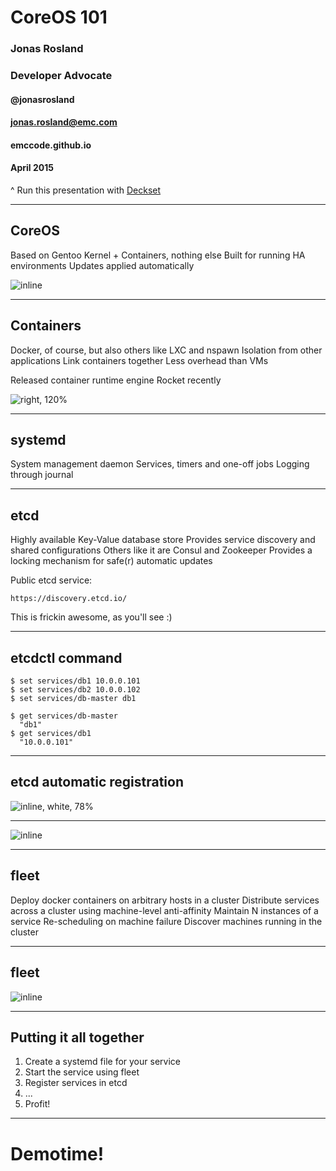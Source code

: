 # CoreOS 101

### Jonas Rosland
### Developer Advocate
#### @jonasrosland
#### jonas.rosland@emc.com
#### emccode.github.io
#### April 2015

^ Run this presentation with [Deckset](http://www.decksetapp.com/)

---

## CoreOS

Based on Gentoo
Kernel + Containers, nothing else
Built for running HA environments
Updates applied automatically

![inline](https://coreos.com/assets/images/brand/coreos-wordmark-horiz-color.png)

---

## Containers

Docker, of course, but also others like LXC and nspawn
Isolation from other applications
Link containers together
Less overhead than VMs

Released container runtime engine Rocket recently

![right, 120%](https://coreos.com/assets/images/media/Host-Diagram.png)

---

## systemd

System management daemon
Services, timers and one-off jobs
Logging through journal

---

## etcd

Highly available Key-Value database store
Provides service discovery and shared configurations
Others like it are Consul and Zookeeper
Provides a locking mechanism for safe(r) automatic updates

Public etcd service:
```
https://discovery.etcd.io/
```
This is frickin awesome, as you'll see :)

---

## etcdctl command

```
$ set services/db1 10.0.0.101
$ set services/db2 10.0.0.102
$ set services/db-master db1
```

```
$ get services/db-master
  "db1"
$ get services/db1
  "10.0.0.101"
```

---

## etcd automatic registration

![inline, white, 78%](https://coreos.com/assets/images/media/container-lifecycle.png)

---

![inline](https://coreos.com/assets/images/media/Three-Tier-Webapp.png)

---

## fleet

Deploy docker containers on arbitrary hosts in a cluster
Distribute services across a cluster using machine-level anti-affinity
Maintain N instances of a service
Re-scheduling on machine failure
Discover machines running in the cluster

---

## fleet

![inline](https://coreos.com/assets/images/media/Fleet-Scheduling.png
)

---

## Putting it all together

1. Create a systemd file for your service
2. Start the service using fleet
3. Register services in etcd
4. ...
5. Profit!

---

# Demotime!
